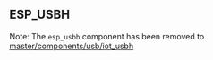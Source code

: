## ESP_USBH

Note: The `esp_usbh` component has been removed to [master/components/usb/iot_usbh](https://github.com/espressif/esp-iot-solution/tree/master/components/usb/iot_usbh)
